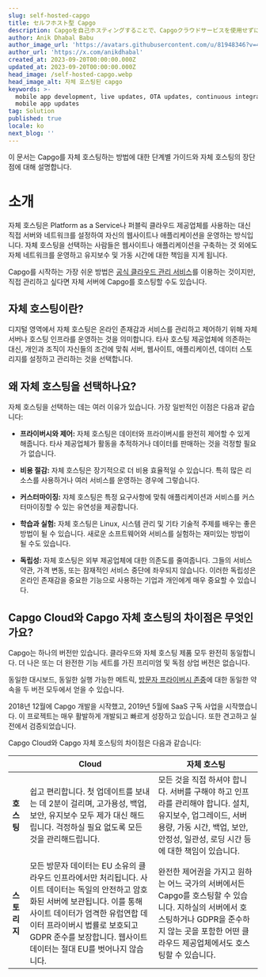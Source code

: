 ```yaml
---
slug: self-hosted-capgo
title: セルフホスト型 Capgo
description: Capgoを自己ホスティングすることで、Capgoクラウドサービスを使用せずにCapacitorのライブアップデートをユーザーに配布することができます。
author: Anik Dhabal Babu
author_image_url: 'https://avatars.githubusercontent.com/u/81948346?v=4'
author_url: 'https://x.com/anikdhabal'
created_at: 2023-09-20T00:00:00.000Z
updated_at: 2023-09-20T00:00:00.000Z
head_image: /self-hosted-capgo.webp
head_image_alt: 자체 호스팅된 capgo
keywords: >-
  mobile app development, live updates, OTA updates, continuous integration,
  mobile app updates
tag: Solution
published: true
locale: ko
next_blog: ''
---
```


이 문서는 Capgo를 자체 호스팅하는 방법에 대한 단계별 가이드와 자체 호스팅의 장단점에 대해 설명합니다.

# 소개

자체 호스팅은 Platform as a Service나 퍼블릭 클라우드 제공업체를 사용하는 대신 직접 서버와 네트워크를 설정하여 자신의 웹사이트나 애플리케이션을 운영하는 방식입니다. 자체 호스팅을 선택하는 사람들은 웹사이트나 애플리케이션을 구축하는 것 외에도 자체 네트워크를 운영하고 유지보수 및 가동 시간에 대한 책임을 지게 됩니다.

Capgo를 시작하는 가장 쉬운 방법은 [공식 클라우드 관리 서비스](https://capgoapp/)를 이용하는 것이지만, 직접 관리하고 싶다면 자체 서버에 Capgo를 호스팅할 수도 있습니다.

## 자체 호스팅이란?

디지털 영역에서 자체 호스팅은 온라인 존재감과 서비스를 관리하고 제어하기 위해 자체 서버나 호스팅 인프라를 운영하는 것을 의미합니다. 타사 호스팅 제공업체에 의존하는 대신, 개인과 조직이 자신들의 조건에 맞춰 서버, 웹사이트, 애플리케이션, 데이터 스토리지를 설정하고 관리하는 것을 선택합니다.

## 왜 자체 호스팅을 선택하나요?

자체 호스팅을 선택하는 데는 여러 이유가 있습니다. 가장 일반적인 이점은 다음과 같습니다:

* **프라이버시와 제어:** 자체 호스팅은 데이터와 프라이버시를 완전히 제어할 수 있게 해줍니다. 타사 제공업체가 활동을 추적하거나 데이터를 판매하는 것을 걱정할 필요가 없습니다.

* **비용 절감:** 자체 호스팅은 장기적으로 더 비용 효율적일 수 있습니다. 특히 많은 리소스를 사용하거나 여러 서비스를 운영하는 경우에 그렇습니다.

* **커스터마이징:** 자체 호스팅은 특정 요구사항에 맞춰 애플리케이션과 서비스를 커스터마이징할 수 있는 유연성을 제공합니다.

* **학습과 실험:** 자체 호스팅은 Linux, 시스템 관리 및 기타 기술적 주제를 배우는 좋은 방법이 될 수 있습니다. 새로운 소프트웨어와 서비스를 실험하는 재미있는 방법이 될 수도 있습니다.

* **독립성:** 자체 호스팅은 외부 제공업체에 대한 의존도를 줄여줍니다. 그들의 서비스 약관, 가격 변동, 또는 잠재적인 서비스 중단에 좌우되지 않습니다. 이러한 독립성은 온라인 존재감을 중요한 기능으로 사용하는 기업과 개인에게 매우 중요할 수 있습니다.

## Capgo Cloud와 Capgo 자체 호스팅의 차이점은 무엇인가요?

Capgo는 하나의 버전만 있습니다. 클라우드와 자체 호스팅 제품 모두 완전히 동일합니다. 더 나은 또는 더 완전한 기능 세트를 가진 프리미엄 및 독점 상업 버전은 없습니다.

동일한 대시보드, 동일한 실행 가능한 메트릭, [방문자 프라이버시 존중](https://capgoapp/privacy/)에 대한 동일한 약속을 두 버전 모두에서 얻을 수 있습니다.

2018년 12월에 Capgo 개발을 시작했고, 2019년 5월에 SaaS 구독 사업을 시작했습니다. 이 프로젝트는 매우 활발하게 개발되고 빠르게 성장하고 있습니다. 또한 견고하고 실전에서 검증되었습니다.

Capgo Cloud와 Capgo 자체 호스팅의 차이점은 다음과 같습니다:

|   | Cloud | 자체 호스팅 |
| --- | --- | --- |
| **호스팅** | 쉽고 편리합니다. 첫 업데이트를 보내는 데 2분이 걸리며, 고가용성, 백업, 보안, 유지보수 모두 제가 대신 해드립니다. 걱정하실 필요 없도록 모든 것을 관리해드립니다. | 모든 것을 직접 하셔야 합니다. 서버를 구해야 하고 인프라를 관리해야 합니다. 설치, 유지보수, 업그레이드, 서버 용량, 가동 시간, 백업, 보안, 안정성, 일관성, 로딩 시간 등에 대한 책임이 있습니다. |
| **스토리지** | 모든 방문자 데이터는 EU 소유의 클라우드 인프라에서만 처리됩니다. 사이트 데이터는 독일의 안전하고 암호화된 서버에 보관됩니다. 이를 통해 사이트 데이터가 엄격한 유럽연합 데이터 프라이버시 법률로 보호되고 GDPR 준수를 보장합니다. 웹사이트 데이터는 절대 EU를 벗어나지 않습니다. | 완전한 제어권을 가지고 원하는 어느 국가의 서버에서든 Capgo를 호스팅할 수 있습니다. 지하실의 서버에서 호스팅하거나 GDPR을 준수하지 않는 곳을 포함한 어떤 클라우드 제공업체에서도 호스팅할 수 있습니다. |